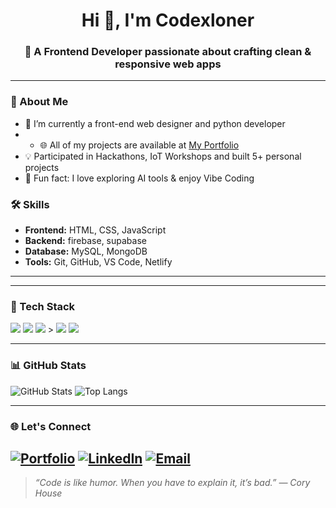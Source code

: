 <h1 align="center">Hi 👋, I'm Codexloner</h1>
<h3 align="center">🚀 A Frontend Developer passionate about crafting clean & responsive web apps</h3>

---

### 🚀 About Me
- 🌱 I’m currently a front-end web designer and python developer
- - 🌐 All of my projects are available at [My Portfolio](https://codexloner.great-site.net/?i=1)
- 💡 Participated in Hackathons, IoT Workshops and built 5+ personal projects
- 🎯 Fun fact: I love exploring AI tools & enjoy Vibe Coding


### 🛠️ Skills
- **Frontend:** HTML, CSS,  JavaScript
- **Backend:** firebase, supabase
- **Database:** MySQL, MongoDB  
- **Tools:** Git, GitHub, VS Code, Netlify

---

---

### 🧰 Tech Stack
<p>
  <img src="https://img.shields.io/badge/HTML5-e34c26?style=flat&logo=html5&logoColor=white" />
  <img src="https://img.shields.io/badge/CSS3-264de4?style=flat&logo=css3&logoColor=white" />
  <img src="https://img.shields.io/badge/JavaScript-f7df1e?style=flat&logo=javascript&logoColor=black" />
  >
  <img src="https://img.shields.io/badge/Git-F05032?style=flat&logo=git&logoColor=white" />
  <img src="https://img.shields.io/badge/VSCode-007ACC?style=flat&logo=visual-studio-code&logoColor=white" />
</p>

---

### 📊 GitHub Stats
![GitHub Stats](https://github-readme-stats.vercel.app/api?username=codexloner&show_icons=true&theme=tokyonight)
![Top Langs](https://github-readme-stats.vercel.app/api/top-langs/?username=codexloner&layout=compact&theme=tokyonight)

---

### 🌐 Let's Connect
[![Portfolio](https://img.shields.io/badge/Portfolio-000?style=for-the-badge&logo=ko-fi&logoColor=white)](https://codexloner.great-site.net/?i=1)
[![LinkedIn](https://img.shields.io/badge/LinkedIn-0e76a8?style=for-the-badge&logo=linkedin&logoColor=white)](https://www.linkedin.com/in/suryansh-niranjan-729606312/)
[![Email](https://img.shields.io/badge/Email-D14836?style=for-the-badge&logo=gmail&logoColor=white)](mailto:codexloner@gmail.com)
---

> *“Code is like humor. When you have to explain it, it’s bad.” — Cory House*
> 
